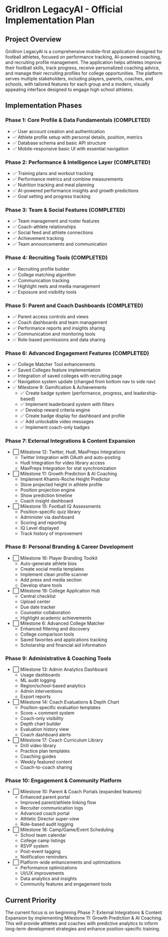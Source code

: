 # GridIron LegacyAI - Official Implementation Plan

## Project Overview
GridIron LegacyAI is a comprehensive mobile-first application designed for football athletes, focused on performance tracking, AI-powered coaching, and recruiting profile management. The application helps athletes improve their football skills, track progress, receive personalized coaching advice, and manage their recruiting profiles for college opportunities. The platform serves multiple stakeholders, including players, parents, coaches, and schools, with tailored features for each group and a modern, visually appealing interface designed to engage high school athletes.

## Implementation Phases

### Phase 1: Core Profile & Data Fundamentals (COMPLETED)
- ✅ User account creation and authentication
- ✅ Athlete profile setup with personal details, position, metrics
- ✅ Database schema and basic API structure
- ✅ Mobile-responsive basic UI with essential navigation

### Phase 2: Performance & Intelligence Layer (COMPLETED)
- ✅ Training plans and workout tracking
- ✅ Performance metrics and combine measurements
- ✅ Nutrition tracking and meal planning
- ✅ AI-powered performance insights and growth predictions
- ✅ Goal setting and progress tracking

### Phase 3: Team & Social Features (COMPLETED)
- ✅ Team management and roster features
- ✅ Coach-athlete relationships
- ✅ Social feed and athlete connections
- ✅ Achievement tracking
- ✅ Team announcements and communication

### Phase 4: Recruiting Tools (COMPLETED)
- ✅ Recruiting profile builder
- ✅ College matching algorithm
- ✅ Communication tracking
- ✅ Highlight reels and media management
- ✅ Exposure and visibility tools

### Phase 5: Parent and Coach Dashboards (COMPLETED)
- ✅ Parent access controls and views
- ✅ Coach dashboards and team management
- ✅ Performance reports and insights sharing
- ✅ Communication and monitoring tools
- ✅ Role-based permissions and data sharing

### Phase 6: Advanced Engagement Features (COMPLETED)
- ✅ College Matcher Tool enhancements
- ✅ Saved Colleges feature implementation
- ✅ Integration of saved colleges with recruiting page
- ✅ Navigation system update (changed from bottom nav to side nav)
- ✅ Milestone 9: Gamification & Achievements
  - ✅ Create badge system (performance, progress, and leadership-based)
  - ✅ Implement leaderboard system with filters
  - ✅ Develop reward criteria engine
  - ✅ Create badge display for dashboard and profile
  - ✅ Add unlockable video messages
  - ✅ Implement coach-only badges

### Phase 7: External Integrations & Content Expansion
- ⬜ Milestone 12: Twitter, Hudl, MaxPreps Integrations
  - Twitter Integration with OAuth and auto-posting
  - Hudl Integration for video library access
  - MaxPreps Integration for stat synchronization
- ⬜ Milestone 11: Growth Prediction & AI Coaching
  - Implement Khamis-Roche Height Predictor
  - Store projected height in athlete profile
  - Position projection engine
  - Show prediction timeline
  - Coach insight dashboard
- ⬜ Milestone 15: Football IQ Assessments
  - Position-specific quiz library
  - Administer via dashboard
  - Scoring and reporting
  - IQ Level displayed
  - Track history of improvement

### Phase 8: Personal Branding & Career Development
- ⬜ Milestone 16: Player Branding Toolkit
  - Auto-generate athlete bios
  - Create social media templates
  - Implement clean profile scanner
  - Add press and media section
  - Develop share tools
- ⬜ Milestone 19: College Application Hub
  - Central checklist
  - Upload center
  - Due date tracker
  - Counselor collaboration
  - Highlight academic achievements
- ⬜ Milestone 6: Advanced College Matcher
  - Enhanced filtering and discovery
  - College comparison tools
  - Saved favorites and applications tracking
  - Scholarship and financial aid information

### Phase 9: Administrative & Coaching Tools
- ⬜ Milestone 13: Admin Analytics Dashboard
  - Usage dashboards
  - ML audit logging
  - Region/school-based analytics
  - Admin interventions
  - Export reports
- ⬜ Milestone 14: Coach Evaluations & Depth Chart
  - Position-specific evaluation templates
  - Score + comment system
  - Coach-only visibility
  - Depth chart builder
  - Evaluation history view
  - Coach dashboard alerts
- ⬜ Milestone 17: Coach Curriculum Library
  - Drill video library
  - Practice plan templates
  - Coaching guides
  - Weekly featured content
  - Coach-to-coach sharing

### Phase 10: Engagement & Community Platform
- ⬜ Milestone 10: Parent & Coach Portals (expanded features)
  - Enhanced parent portal
  - Improved parent/athlete linking flow
  - Recruiter communication logs
  - Advanced coach portal
  - Athletic Director super-view
  - Role-based audit logging
- ⬜ Milestone 18: Camp/Game/Event Scheduling
  - School team calendar
  - College camp listings
  - RSVP system
  - Post-event tagging
  - Notification reminders
- ⬜ Platform-wide enhancements and optimizations
  - Performance optimizations
  - UI/UX improvements
  - Data analytics and insights
  - Community features and engagement tools

## Current Priority
The current focus is on beginning Phase 7: External Integrations & Content Expansion by implementing Milestone 11: Growth Prediction & AI Coaching. This will provide athletes and coaches with predictive analytics to inform long-term development strategies and enhance position-specific training.